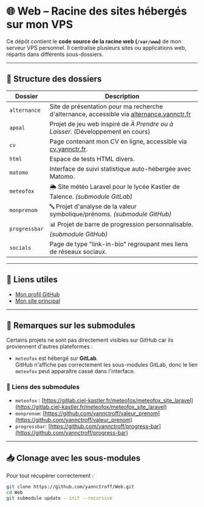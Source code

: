 # 🌐 Web – Racine des sites hébergés sur mon VPS

Ce dépôt contient le **code source de la racine web (`/var/www`)** de mon serveur VPS personnel. Il centralise plusieurs sites ou applications web, répartis dans différents sous-dossiers.

---

## 📁 Structure des dossiers

| Dossier       | Description                                                                 |
|---------------|-----------------------------------------------------------------------------|
| `alternance`  | Site de présentation pour ma recherche d'alternance, accessible via [alternance.yannctr.fr](https://alternance.yannctr.fr)                       |
| `apoal`       | Projet de jeu web inspiré de *À Prendre ou à Laisser*. (Développement en cours)                     |
| `cv`          | Page contenant mon CV en ligne, accessible via [cv.yannctr.fr](https://cv.yannctr.fr). |
| `html`        | Espace de tests HTML divers.                                                |
| `matomo`      | Interface de suivi statistique auto-hébergée avec Matomo.                  |
| `meteofox`    | 🌦️ Site météo Laravel pour le lycée Kastler de Talence. *(submodule GitLab)* |
| `monprenom`   | 🔤 Projet d'analyse de la valeur symbolique/prénoms. *(submodule GitHub)*   |
| `progressbar` | 📊 Projet de barre de progression personnalisable. *(submodule GitHub)*     |
| `socials`     | Page de type "link-in-bio" regroupant mes liens de réseaux sociaux.        |

---

## 🔗 Liens utiles

- [Mon profil GitHub](https://github.com/yannctroff)
- [Mon site principal](https://yannctr.fr)

---

## 📎 Remarques sur les submodules

Certains projets ne sont pas directement visibles sur GitHub car ils proviennent d'autres plateformes :

- `meteofox` est hébergé sur **GitLab**.  
  GitHub n'affiche pas correctement les sous-modules GitLab, donc le lien `meteofox` peut apparaître cassé dans l'interface.

### 🔗 Liens des submodules
- `meteofox` : [https://gitlab.ciel-kastler.fr/meteofox/meteofox_site_laravel](https://gitlab.ciel-kastler.fr/meteofox/meteofox_site_laravel)
- `monprenom`: [https://github.com/yannctroff/valeur_prenom](https://github.com/yannctroff/valeur_prenom)
- `progressbar`: [https://github.com/yannctroff/progress-bar](https://github.com/yannctroff/progress-bar)

---

## 📥 Clonage avec les sous-modules

Pour tout récupérer correctement :

```bash
git clone https://github.com/yannctroff/Web.git
cd Web
git submodule update --init --recursive
